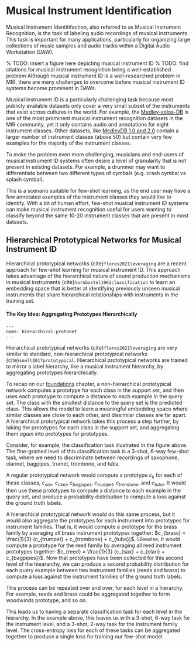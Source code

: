 # Musical Instrument Identification


Musical Instrument Identitifaction, also referred to as Musical Instrument Recognition, is the task of labeling audio recordings of musical instruments. This task is important for many applications, particularly for organizing large collections of music samples and audio tracks within a Digital Audio Workstation (DAW).

% TODO: insert a figure here depicting musical instrument ID
% TODO: find citations for musical instrument recognition being a well-established problem
Although musical instrument ID is a well-researched problem in MIR, there are many challenges to overcome before musical instrument ID systems become prominent in DAWs. 

Musical instrument ID is a particularly challenging task because most publicly available datasets only cover a very small subset of the instruments that exist across cultures in the world. For example, the [Medley-solos-DB](https://zenodo.org/record/1344103) is one of the most prominent musical instrument recognition datasets in the MIR community, yet it only contains audio and annotations for eight instrument classes. Other datasets, like [MedleyDB 1.0 and 2.0](https://medleydb.weebly.com/) contain a larger number of instrument classes (above 50) but contain very few examples for the majority of the instrument classes. 

To make the problem even more challenging, musicians and end-users of musical instrument ID systems often desire a level of granularity that is not present in existing datasets. For example, a drummer may want to differentiate between two different types of cymbals (e.g. crash cymbal vs splash cymbal).

This is a scenario suitable for few-shot learning, as the end user may have a few annotated examples of the instrument classes they would like to identify. With a bit of human effort, few-shot musical instrument ID systems can make musical instrument recognition useful for users wanting to classify beyond the same 10-20 instrument classes that are present in most datasets. 

## Hierarchical Prototypical Networks for Musical Instrument ID

Hierarchical prototypical networks {cite}`flores2021leveraging` are a recent approach for few-shot learning for musical instrument ID. This approach takes advantage of the hierarchical nature of sound production mechanisms in musical instruments {cite}`hornbostel1961classification` to learn an embedding space that is better at identifying previously unseen musical instruments that share hierarchical relationships with instruments in the training set.

#### The Key Idea: Aggregating Prototypes Hierarchically


```{figure} ../assets/advances/hierarchical-protonet.png
---
name: hierarchical-protonet
---
```

Hierarchical prototypical networks {cite}`flores2021leveraging` are very similar to standard, non-hierarchical prototypical networks {cite}`snell2017prototypical`. Hierarchical prototypical networks are trained to mirror a label hierarchy, like a musical instrument hierarchy, by aggregating prototypes hierarchically. 

To recap on our [foundations](../foundations/approaches.md) chapter, a non-hierarchical prototypical network computes a prototype for each class in the support set, and then uses each prototype to compute a distance to each example in the query set. The class with the smallest distance to the query set is the predicted class. This allows the model to learn a meaningful embedding space where similar classes are close to each other, and dissimilar classes are far apart. A hierarchical prototypical network takes this process a step further, by taking the prototypes for each class in the support set, and aggregating them _again_ into prototypes for prototypes. 

Consider, for example, the classification task illustrated in the figure above. The fine-grained level of this classification task is a 3-shot, 6-way few-shot task, where we need to discriminate between recordings of saxophone, clarinet, bagpipes, trumet, trombone, and tuba. 

A regular prototypical network would compute a prototype $c_k$ for each of these classes, $c_{sax}$, $c_{clari}$, $c_{bagpipes}$, $c_{trumpet}$, $c_{trombone}$, and $c_{tuba}$. It would then use these prototypes to compute a distance to each example in the query set, and produce a probability distribution to compute a loss against the ground truth labels.

A hierarchical prototypical network would do this same process, but it would also aggregate the prototypes for each instrument into prototypes for instrument families. That is, it would compute a prototype for the brass family by averaging all brass instrument prototypes together: $c_{brass} = \frac{1}{3} (c_{trumpet} + c_{trombone} + c_{tuba})$. Likewise, it would compute a prototype for the reed family by averaging all reed instrument prototypes together: $c_{reed} = \frac{1}{3} (c_{sax} + c_{clari} + c_{bagpipes})$. Now that prototypes have been collected for this second level of the hieararchy, we can produce a second probability distribution for each query example between two instrument families (reeds and brass) to compute a loss against the instrument families of the ground truth labels.

This process can be repeated over and over, for each level in a hierarchy. For example, reeds and brass could be aggregated together to form woodwinds prototype, and so on. 

This leads us to having a separate classification task for each level in the hierarchy. In the example above, this leaves us with a 3-shot, 6-way task for the instrument level, and a 3-shot, 2-way task for the instrument family level. The cross-entropy loss for each of these tasks can be aggregated together to produce a single loss for training our few-shot model. 
